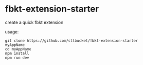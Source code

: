 # fbkt-extension-starter
create a quick fbkt extension

usage:
```
git clone https://github.com/stlbucket/fbkt-extension-starter myAppName
cd myAppName
npm install
npm run dev
```

